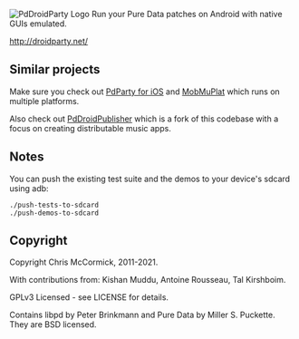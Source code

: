![PdDroidParty Logo](http://droidparty.net/icon.png)
Run your Pure Data patches on Android with native GUIs emulated.

http://droidparty.net/

Similar projects
----------------

Make sure you check out [PdParty for iOS](https://github.com/danomatika/PdParty) and [MobMuPlat](https://github.com/monkeyswarm/MobMuPlat) which runs on multiple platforms.

Also check out [PdDroidPublisher](https://github.com/b2renger/PdDroidPublisher/) which
is a fork of this codebase with a focus on creating distributable music apps.

Notes
-----

You can push the existing test suite and the demos to your device's sdcard using adb:

	./push-tests-to-sdcard
	./push-demos-to-sdcard

Copyright
---------

Copyright Chris McCormick, 2011-2021.

With contributions from: Kishan Muddu, Antoine Rousseau, Tal Kirshboim.

GPLv3 Licensed - see LICENSE for details.

Contains libpd by Peter Brinkmann and Pure Data by Miller S. Puckette. They are BSD licensed.
